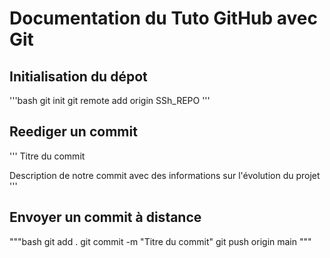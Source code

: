 # Documentation du Tuto GitHub avec Git

## Initialisation du dépot

'''bash
git init
git remote add origin SSh_REPO
'''

## Reediger un commit
'''
Titre du commit

Description de notre commit avec des informations sur l'évolution du projet
'''
## Envoyer un commit à distance

"""bash
git add .
git commit -m "Titre du commit"
git push origin main
"""